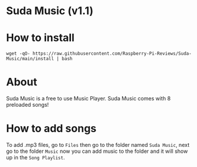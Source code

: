 # Suda Music (v1.1)

# How to install
`wget -qO- https://raw.githubusercontent.com/Raspberry-Pi-Reviews/Suda-Music/main/install | bash`

# About
Suda Music is a free to use Music Player. Suda Music comes with 8 preloaded songs!

# How to add songs
To add .mp3 files, go to `Files` then go to the folder named `Suda Music`, next go to the folder `Music` now you can add music to the folder and it will show up in the `Song Playlist`.
